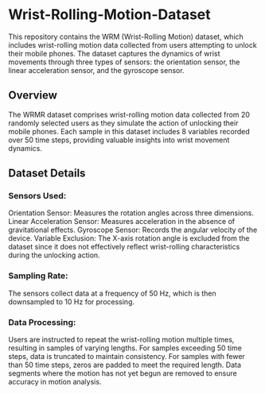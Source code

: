 # Wrist-Rolling-Motion-Dataset
This repository contains the WRM (Wrist-Rolling Motion) dataset, which includes wrist-rolling motion data collected from users attempting to unlock their mobile phones. The dataset captures the dynamics of wrist movements through three types of sensors: the orientation sensor, the linear acceleration sensor, and the gyroscope sensor. 



## Overview
The WRMR dataset comprises wrist-rolling motion data collected from 20 randomly selected users as they simulate the action of unlocking their mobile phones. Each sample in this dataset includes 8 variables recorded over 50 time steps, providing valuable insights into wrist movement dynamics.

## Dataset Details
### Sensors Used:
Orientation Sensor: Measures the rotation angles across three dimensions.
Linear Acceleration Sensor: Measures acceleration in the absence of gravitational effects.
Gyroscope Sensor: Records the angular velocity of the device.
Variable Exclusion: The X-axis rotation angle is excluded from the dataset since it does not effectively reflect wrist-rolling characteristics during the unlocking action.

### Sampling Rate: 
The sensors collect data at a frequency of 50 Hz, which is then downsampled to 10 Hz for processing.

### Data Processing:
Users are instructed to repeat the wrist-rolling motion multiple times, resulting in samples of varying lengths.
For samples exceeding 50 time steps, data is truncated to maintain consistency.
For samples with fewer than 50 time steps, zeros are padded to meet the required length.
Data segments where the motion has not yet begun are removed to ensure accuracy in motion analysis.
